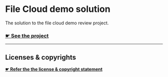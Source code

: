 # File Cloud demo solution

The solution to the file cloud demo review project.

### [☛ See the project](https://github.com/acgd-summer-reviews/file-cloud-demo)

---

## Licenses & copyrights

**[☛ Refer the the license & copyright statement](https://github.com/acgd-summer-reviews/meta#license--copyright-statement)**
